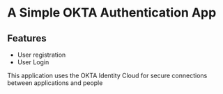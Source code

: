 # A Simple OKTA Authentication App

## Features
- User registration
- User Login

This application uses the OKTA Identity Cloud for secure connections between applications and people
